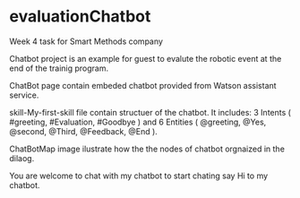 # evaluationChatbot
Week 4 task for Smart Methods company

Chatbot project is an example for guest to evalute the robotic event at the end of the trainig program.

ChatBot page contain embeded chatbot provided from Watson assistant service.

skill-My-first-skill file contain structuer of the chatbot. It includes: 3 Intents ( #greeting, #Evaluation, #Goodbye ) and 6 Entities ( @greeting, @Yes, @second, @Third, @Feedback, @End ).

ChatBotMap image ilustrate how the the nodes of chatbot orgnaized in the dilaog.

You are welcome to chat with my chatbot to start chating say Hi to my chatbot.
